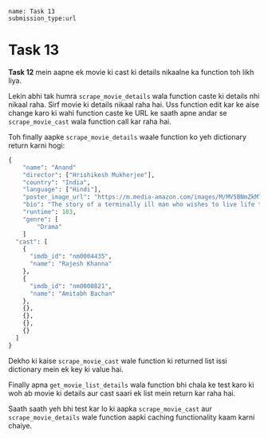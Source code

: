 ```ngMeta
name: Task 13
submission_type:url
```

# Task 13

**Task 12** mein aapne ek movie ki cast ki details nikaalne ka function toh likh liya.

Lekin abhi tak humra `scrape_movie_details` wala function caste ki details nhi nikaal raha. Sirf movie ki details nikaal raha hai. Uss function edit kar ke aise change karo ki wahi function caste ke URL ke saath apne andar se `scrape_movie_cast` wala function call kar raha hai.

Toh finally aapke `scrape_movie_details` waale function ko yeh dictionary return karni hogi:

```python
{
	"name": "Anand"
	"director": ["Hrishikesh Mukherjee"],
	"country": "India",
	"language": ["Hindi"],
	"poster_image_url": "https://m.media-amazon.com/images/M/MV5BNmZkMTMzNmEtMWU5NC00MjEzLWE5MzktYzRlMmQyMzk0YmM1XkEyXkFqcGdeQXVyNTA4NzY1MzY@._V1_UX182_CR0,0,182,268_AL__QL50.jpg",
	"bio": "The story of a terminally ill man who wishes to live life to the full before the inevitable occurs, as told by his best friend.",
	"runtime": 183,
	"genre": [
		"Drama"
	]
  "cast": [
    {
      "imdb_id": "nm0004435",
      "name": "Rajesh Khanna"
    },
    {
      "imdb_id": "nm0000821",
      "name": "Amitabh Bachan"
    },
    {},
    {},
    {},
    {}
  ]
}
```

Dekho ki kaise `scrape_movie_cast` wale function ki returned list issi dictionary mein ek key ki value hai.

Finally apna `get_movie_list_details` wala function bhi chala ke test karo ki woh ab movie ki details aur cast saari ek list mein return kar raha hai.

Saath saath yeh bhi test kar lo ki aapka `scrape_movie_cast` aur `scrape_movie_details` wale function aapki caching functionality kaam karni chaiye.
